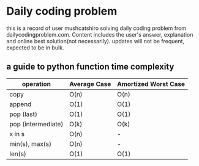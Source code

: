 # Daily coding problem

this is a record of user mushcatshiro solving daily coding problem from dailycodingproblem.com. Content includes the user's answer, explanation and online best solution(not necessarily).
updates will not be frequent, expected to be in bulk.


## a guide to python function time complexity

| operation | Average Case | Amortized Worst Case |
|-----------|--------------|----------------------|
| copy | O(n) | O(n) |
| append | O(1) | O(1) |
| pop (last) | O(1) | O(1) |
| pop (intermediate) | O(k) | O(k)
| x in s | O(n) | - |
| min(s), max(s) | O(n) | - |
| len(s) | O(1) | O(1) |